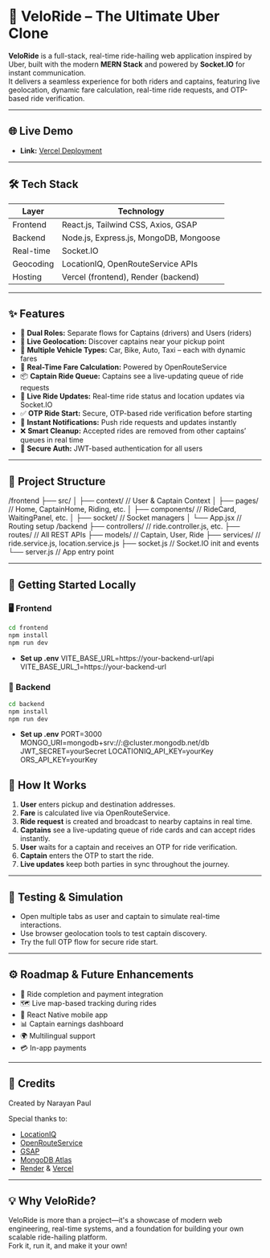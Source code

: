 # 🚖 VeloRide – The Ultimate Uber Clone

**VeloRide** is a full-stack, real-time ride-hailing web application inspired by Uber, built with the modern **MERN Stack** and powered by **Socket.IO** for instant communication.  
It delivers a seamless experience for both riders and captains, featuring live geolocation, dynamic fare calculation, real-time ride requests, and OTP-based ride verification.

---

## 🌐 Live Demo

- **Link:** [Vercel Deployment](https://veloride.vercel.app)

---

## 🛠️ Tech Stack

| Layer      | Technology                                   |
|------------|----------------------------------------------|
| Frontend   | React.js, Tailwind CSS, Axios, GSAP          |
| Backend    | Node.js, Express.js, MongoDB, Mongoose       |
| Real-time  | Socket.IO                                    |
| Geocoding  | LocationIQ, OpenRouteService APIs            |
| Hosting    | Vercel (frontend), Render (backend)          |

---

## ✨ Features

- 👤 **Dual Roles:** Separate flows for Captains (drivers) and Users (riders)
- 📍 **Live Geolocation:** Discover captains near your pickup point
- 🚗 **Multiple Vehicle Types:** Car, Bike, Auto, Taxi – each with dynamic fares
- 💸 **Real-Time Fare Calculation:** Powered by OpenRouteService
- 📦 **Captain Ride Queue:** Captains see a live-updating queue of ride requests
- 🔄 **Live Ride Updates:** Real-time ride status and location updates via Socket.IO
- ✅ **OTP Ride Start:** Secure, OTP-based ride verification before starting
- 🔔 **Instant Notifications:** Push ride requests and updates instantly
- ❌ **Smart Cleanup:** Accepted rides are removed from other captains’ queues in real time
- 🔐 **Secure Auth:** JWT-based authentication for all users

---

## 🧭 Project Structure
/frontend ├── src/ │ ├── context/ // User & Captain Context │ ├── pages/ // Home, CaptainHome, Riding, etc. │ ├── components/ // RideCard, WaitingPanel, etc. │ ├── socket/ // Socket managers │ └── App.jsx // Routing setup /backend ├── controllers/ // ride.controller.js, etc. ├── routes/ // All REST APIs ├── models/ // Captain, User, Ride ├── services/ // ride.service.js, location.service.js ├── socket.js // Socket.IO init and events └── server.js // App entry point


---

## 🚀 Getting Started Locally

### 🖥 Frontend

```bash
cd frontend
npm install
npm run dev
```
- **Set up .env**
VITE_BASE_URL=https://your-backend-url/api
VITE_BASE_URL_1=https://your-backend-url

### 🔧 Backend
```bash
cd backend
npm install
npm run dev
```
- **Set up .env**
PORT=3000
MONGO_URI=mongodb+srv://<user>:<pass>@cluster.mongodb.net/db
JWT_SECRET=yourSecret
LOCATIONIQ_API_KEY=yourKey
ORS_API_KEY=yourKey

## 📱 How It Works

1. **User** enters pickup and destination addresses.
2. **Fare** is calculated live via OpenRouteService.
3. **Ride request** is created and broadcast to nearby captains in real time.
4. **Captains** see a live-updating queue of ride cards and can accept rides instantly.
5. **User** waits for a captain and receives an OTP for ride verification.
6. **Captain** enters the OTP to start the ride.
7. **Live updates** keep both parties in sync throughout the journey.

---

## 🧪 Testing & Simulation

- Open multiple tabs as user and captain to simulate real-time interactions.
- Use browser geolocation tools to test captain discovery.
- Try the full OTP flow for secure ride start.

---

## ⚙️ Roadmap & Future Enhancements

- 🚕 Ride completion and payment integration
- 🗺️ Live map-based tracking during rides
- 📱 React Native mobile app
- 📊 Captain earnings dashboard
- 🌍 Multilingual support
- 💳 In-app payments

---

## 🙏 Credits

Created by Narayan Paul

Special thanks to:
- [LocationIQ](https://locationiq.com/)
- [OpenRouteService](https://openrouteservice.org/)
- [GSAP](https://greensock.com/gsap/)
- [MongoDB Atlas](https://www.mongodb.com/cloud/atlas)
- [Render](https://render.com/) & [Vercel](https://vercel.com/)

---

## 💡 Why VeloRide?

VeloRide is more than a project—it's a showcase of modern web engineering, real-time systems, and a foundation for building your own scalable ride-hailing platform.  
Fork it, run it, and make it your own!